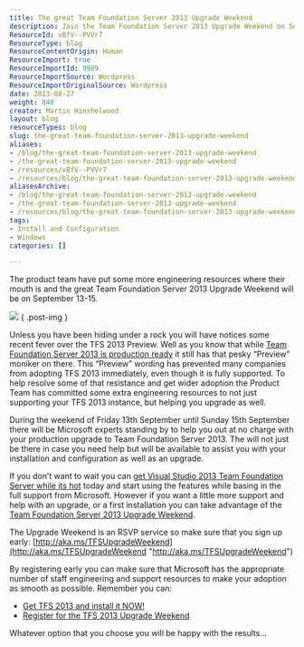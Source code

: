 ```yaml
---
title: The great Team Foundation Server 2013 Upgrade Weekend
description: Join the Team Foundation Server 2013 Upgrade Weekend on Sept 13-15 for expert support in upgrading and configuring TFS 2013. RSVP now for a smooth transition!
ResourceId: vBfV--PVVr7
ResourceType: blog
ResourceContentOrigin: Human
ResourceImport: true
ResourceImportId: 9989
ResourceImportSource: Wordpress
ResourceImportOriginalSource: Wordpress
date: 2013-08-27
weight: 840
creator: Martin Hinshelwood
layout: blog
resourceTypes: blog
slug: the-great-team-foundation-server-2013-upgrade-weekend
aliases:
- /blog/the-great-team-foundation-server-2013-upgrade-weekend
- /the-great-team-foundation-server-2013-upgrade-weekend
- /resources/vBfV--PVVr7
- /resources/blog/the-great-team-foundation-server-2013-upgrade-weekend
aliasesArchive:
- /blog/the-great-team-foundation-server-2013-upgrade-weekend
- /the-great-team-foundation-server-2013-upgrade-weekend
- /resources/blog/the-great-team-foundation-server-2013-upgrade-weekend
tags:
- Install and Configuration
- Windows
categories: []

---
```

The product team have put some more engineering resources where their mouth is and the great Team Foundation Server 2013 Upgrade Weekend will be on September 13-15.

[![](images/728x90_VSvNext_Border_EN_US1-1-1.gif)](http://nkdagility.com/vs2013Preview/)
{ .post-img }

Unless you have been hiding under a rock you will have notices some recent fever over the TFS 2013 Preview. Well as you know that while [Team Foundation Server 2013 is production ready](http://nkdagility.com/team-foundation-server-2013-is-production-ready/) it still has that pesky “Preview” moniker on there. This “Preview” wording has prevented many companies from adopting TFS 2013 immediately, even though it is fully supported. To help resolve some of that resistance and get wider adoption the Product Team has committed some extra engineering resources to not just supporting your TFS 2013 instance, but helping you upgrade as well.

During the weekend of Friday 13th September until Sunday 15th September there will be Microsoft experts standing by to help you out at no charge with your production upgrade to Team Foundation Server 2013. The will not just be there in case you need help but will be available to assist you with your installation and configuration as well as an upgrade.

If you don’t want to wait you can [get Visual Studio 2013 Team Foundation Server while its hot](http://nkdagility.com/get-visual-studio-2013-team-foundation-server-while-its-hot/) today and start using the features while basing in the full support from Microsoft. However if you want a little more support and help with an upgrade, or a first installation you can take advantage of the [Team Foundation Server 2013 Upgrade Weekend](http://aka.ms/TFSUpgradeWeekend).

The Upgrade Weekend is an RSVP service so make sure that you sign up early: [http://aka.ms/TFSUpgradeWeekend](http://aka.ms/TFSUpgradeWeekend "http://aka.ms/TFSUpgradeWeekend")

By registering early you can make sure that Microsoft has the appropriate number of staff engineering and support resources to make your adoption as smooth as possible. Remember you can:

- [Get TFS 2013 and install it NOW!](http://nkdagility.com/vs2013Preview/ "http://nkdagility.com/vs2013Preview/")
- [Register for the TFS 2013 Upgrade Weekend](http://aka.ms/TFSUpgradeWeekend "http://aka.ms/TFSUpgradeWeekend")

Whatever option that you choose you will be happy with the results…
